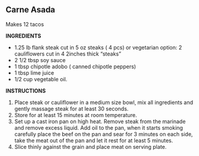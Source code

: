 ## Carne Asada

Makes 12 tacos

**INGREDIENTS**

- 1.25 lb flank steak cut in 5 oz steaks ( 4 pcs) or vegetarian option: 2 cauliflowers cut in 4 2inches thick “steaks”
- 2 1/2 tbsp soy sauce
- 1 tbsp chipotle adobo ( canned chipotle peppers)
- 1 tbsp lime juice
- 1/2 cup vegetable oil.

**INSTRUCTIONS**

1. Place steak or cauliflower in a medium size bowl, mix all ingredients and gently massage steak for at least 30 seconds.
1. Store for at least 15 minutes at room temperature.
1. Set up a cast iron pan on high heat. Remove steak from the marinade and remove excess liquid. Add oil to the pan, when it starts smoking carefully place the beef on the pan and sear for 3 minutes on each side, take the meat out of the pan and let it rest for at least 5 minutes.
1. Slice thinly against the grain and place meat on serving plate.


